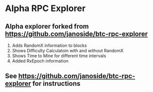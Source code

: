 # Alpha RPC Explorer

## Alpha explorer forked from https://github.com/janoside/btc-rpc-explorer

1. Adds RandomX information to blocks
2. Shows Difficulty Calculatoin with and without RandomX
3. Shows Time to Mine for different time intervals
4. Added RxEpoch information  

See https://github.com/janoside/btc-rpc-explorer for instructions
---


